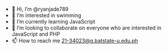 - 👋 Hi, I’m @ryanjade789
- 👀 I’m interested in swimming
- 🌱 I’m currently learning JavaScript 
- 💞️ I’m looking to collaborate on everyone who are interested in JavaScript and PHP
- 📫 How to reach me 21-34023@g.batstate-u.edu.ph

<!---
ryanjade789/ryanjade789 is a ✨ special ✨ repository because its `README.md` (this file) appears on your GitHub profile.
You can click the Preview link to take a look at your changes.
--->

